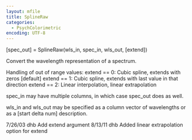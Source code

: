 ```yaml
---
layout: mfile
title: SplineRaw
categories:
  - PsychColorimetric
encoding: UTF-8
---
```


[spec\_out] = SplineRaw(wls\_in, spec\_in, wls\_out, [extend])

Convert the wavelength representation of a spectrum.

Handling of out of range values:
  extend == 0: Cubic spline, extends with zeros [default]
  extend == 1: Cubic spline, extends with last value in that direction
  extend == 2: Linear interpolation, linear extrapolation

spec\_in may have multiple columns, in which case spec\_out does as well.

wls\_in and wls\_out may be specified as a column vector of
wavelengths or as a [start delta num] description.

7/26/03  dhb  Add extend argument
8/13/11  dhb  Added linear extrapolation option for extend